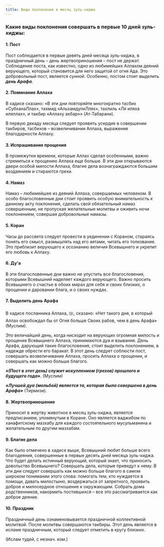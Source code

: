 ```yaml
---
title: Виды поклонения в месяц зуль-хиджа
---
```


### Какие виды поклонения совершать в первые 10 дней зуль-хиджы:

#### 1. Пост

Пост соблюдается в первые девять дней месяца зуль-хиджа, в праздничный день – день жертвоприношения – пост не держат. Соблюдение поста, как известно, одно из любимейших
Аллахом деяний верующего, который становится для него защитой от огня Ада. Это добровольный пост, является сунной. Особенно, постом стоит выделить ***день Арафа***.

#### 2. Поминание Аллаха

В хадисе сказано: «В эти дни повторяйте многократно тасбих «СубханаЛлах», тахмид «АльхамдулиЛлях», тахлиль «Ля иляха иляллах», и такбир «Аллаху акбар»» (Ат-Табарани).

В первую декаду месяца следует проявить усердие в совершении такбиров, тасбихов – возвеличивании Аллаха, выражения благодарности Аллаху.

#### 3. Испрашивание прощения

В промежутки времени, которые Аллах сделал особенными, важно стремиться к прощению Аллаха еще больше. В эти дни открываются двери особой милости Аллаха, благие дела 
вознаграждаются большим воздаянием и стираются грехи.

#### 4. Намаз

Намаз – любимейшее из деяний Аллаха, совершаемых человеком. В особо благословенные дни стоит проявить особую внимательность к данному акту поклонения, сделать свой 
обязательный намаз совершенным, не пропуская желательные молитвы и оживить ночи поклонением, совершая добровольные намазы.

#### 5. Коран

Часы до рассвета следует провести в уединении с Кораном, стараясь понять его смысл, размышлять над его аятами, читать его толкование. Это приблизит верующего к 
осознанию величия Всевышнего и укрепит его любовь к Аллаху.

#### 6. Ду'а

В эти благословенные дни важно не упустить все благословения, которыми Всевышний наделяет каждого верующего. Важно просить Всевышнего о счастье в обоих мирах для себя 
и своих близких, о прощении и даровании блага, и о своих нуждах.

#### 7. Выделить день Арафа

В хадисе посланника Аллаха, ﷺ, сказано: «Нет такого дня, в который Аллах освобождал бы от Огня больше Своих рабов, чем в день Арафа» (Муслим).

Это величайший день, когда нисходит на верующих огромная милость и прощение Всевышнего Аллаха, принимаются дуа и взывания. День Арафа, дарующий такие благословения, 
стоит выделить поклонением, в надежде обрести его баракат. В этот день следует соблюсти пост, совершать возвеличивание Аллаха, просить Аллаха о прощении, и совершать 
как можно больше благого.

***«(Пост в этот день) служит искуплением (грехов) прошлого и будущего года»***. (Муслим)

***«Лучшей дуа (мольбой) является та, которая была совершена в день Арафа»*** (Тирмизи).

#### 8. Жертвоприношение

Приносит в жертву животное в месяц зуль-хиджа, является предписанием, упомянутым в Коране. Оно является ваджибом по ханафитскому мазхабу для каждого состоятельного 
мусульманина и желательным по другим мазхабам.

#### 9. Благие дела

Как было отмечено в хадисе выше, Всевышний любит больше всего благодеяния, совершенные в первые десять дней месяца зуль-хиджа. Что будет делать истинный верующий, 
который знает, что приносить довольство Всевышнего? Совершать дела, которые приведут к нему. В эти дни следует совершать как можно больше благого в самом широком 
понимании этого слова: помогать тем, кто нуждается в помощи, давать милостыню, воздержаться от запретного, проявить доброе и милосердное отношение к окружающим. 
Собрать дома родственников, накормить постившихся – все это рассматривается как доброе деяние.

#### 10. Праздник

Праздничный день ознаменовывается праздничной коллективной молитвой. После молитвы совершаются такбиры. Этот день является в исламе праздничным, который следует 
отметить в кругу близких. 

(Ислам тудей, с незнач. изм.)
